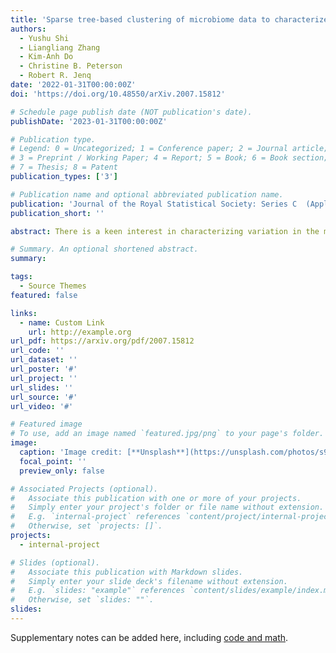 ```yaml
---
title: 'Sparse tree-based clustering of microbiome data to characterize microbiome heterogeneity in pancreatic cancer'
authors:
  - Yushu Shi
  - Liangliang Zhang
  - Kim-Anh Do
  - Christine B. Peterson
  - Robert R. Jenq
date: '2022-01-31T00:00:00Z'
doi: 'https://doi.org/10.48550/arXiv.2007.15812'

# Schedule page publish date (NOT publication's date).
publishDate: '2023-01-31T00:00:00Z'

# Publication type.
# Legend: 0 = Uncategorized; 1 = Conference paper; 2 = Journal article;
# 3 = Preprint / Working Paper; 4 = Report; 5 = Book; 6 = Book section;
# 7 = Thesis; 8 = Patent
publication_types: ['3']

# Publication name and optional abbreviated publication name.
publication: 'Journal of the Royal Statistical Society: Series C  (Applied Statistics)'
publication_short: ''

abstract: There is a keen interest in characterizing variation in the microbiome across cancer patients, given increasing evidence of its important role in determining treatment outcomes. Here our goal is to discover subgroups of patients with similar microbiome profiles. We propose a novel unsupervised clustering approach in the Bayesian framework that innovates over existing model based clustering approaches, such as the Dirichlet multinomial mixture model, in three key respects: we incorporate feature selection, learn the appropriate number of clusters from the data, and integrate information on the tree structure relating the observed features. We compare the performance of our proposed method to existing methods on simulated data designed to mimic real microbiome data. We then illustrate results obtained for our motivating data set, a clinical study aimed at characterizing the tumor microbiome of pancreatic cancer patients. 

# Summary. An optional shortened abstract.
summary: 

tags:
  - Source Themes
featured: false

links:
  - name: Custom Link
    url: http://example.org
url_pdf: https://arxiv.org/pdf/2007.15812
url_code: ''
url_dataset: ''
url_poster: '#'
url_project: ''
url_slides: ''
url_source: '#'
url_video: '#'

# Featured image
# To use, add an image named `featured.jpg/png` to your page's folder.
image:
  caption: 'Image credit: [**Unsplash**](https://unsplash.com/photos/s9CC2SKySJM)'
  focal_point: ''
  preview_only: false

# Associated Projects (optional).
#   Associate this publication with one or more of your projects.
#   Simply enter your project's folder or file name without extension.
#   E.g. `internal-project` references `content/project/internal-project/index.md`.
#   Otherwise, set `projects: []`.
projects:
  - internal-project

# Slides (optional).
#   Associate this publication with Markdown slides.
#   Simply enter your slide deck's filename without extension.
#   E.g. `slides: "example"` references `content/slides/example/index.md`.
#   Otherwise, set `slides: ""`.
slides:
---
```


Supplementary notes can be added here, including [code and math](https://wowchemy.com/docs/content/writing-markdown-latex/).
